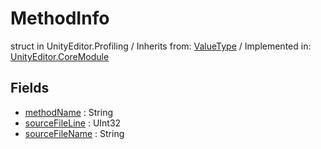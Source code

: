 # MethodInfo
struct in UnityEditor.Profiling
 / Inherits from: <a href="https://docs.unity3d.com/6000.0/Documentation/ScriptReference/ValueType.html">ValueType</a> / Implemented in: <a href="https://docs.unity3d.com/6000.0/Documentation/ScriptReference/UnityEditor.CoreModule.html">UnityEditor.CoreModule</a>

## Fields
- <a href="https://docs.unity3d.com/6000.0/Documentation/ScriptReference/MethodInfo-methodName.html">methodName</a> : String
- <a href="https://docs.unity3d.com/6000.0/Documentation/ScriptReference/MethodInfo-sourceFileLine.html">sourceFileLine</a> : UInt32
- <a href="https://docs.unity3d.com/6000.0/Documentation/ScriptReference/MethodInfo-sourceFileName.html">sourceFileName</a> : String
